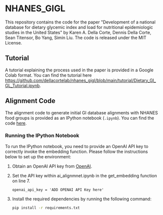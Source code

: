 # NHANES_GIGL

This repository contains the code for the paper "Development of a national database for dietary glycemic index and load for nutritional epidemiologic studies in the United States" by Karen A. Della Corte, Dennis Della Corte, Sean Titensor, Bo Yang, Simin Liu. The code is released under the MIT License.

## Tutorial

A tutorial explaining the process used in the paper is provided in a Google Colab format. You can find the tutorial here https://github.com/dellacortelab/nhanes_gigl/blob/main/tutorial/Dietary_GI_GL_Tutorial.ipynb.

## Alignment Code

The alignment code to generate initial GI database alignments with NHANES food groups is provided as an IPython notebook (`.ipynb`). You can find the code [here](link-to-alignment-code).

### Running the IPython Notebook

To run the IPython notebook, you need to provide an OpenAI API key to correctly invoke the embedding function. Please follow the instructions below to set up the environment:

1. Obtain an OpenAI API key from [OpenAI](https://openai.com).
2. Set the API key within ai_alignmnet.ipynb in the get_embedding function on line 7.

    ```
    openai_api_key = 'ADD OPENAI API Key here'
    ```

3. Install the required dependencies by running the following command:

    ```bash
    pip install -r requirements.txt
    ```
